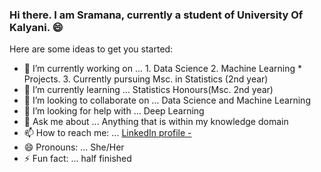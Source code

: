 ### Hi there. I am Sramana, currently a student of University Of Kalyani. :smile:

Here are some ideas to get you started:

- 🔭 I’m currently working on ... 1. Data Science
                                   2. Machine Learning 
                                       * Projects. 
                                   3. Currently pursuing Msc. in Statistics (2nd year)
- 🌱 I’m currently learning ... Statistics Honours(Msc. 2nd year)
- 👯 I’m looking to collaborate on ... Data Science and Machine Learning
- 🤔 I’m looking for help with ... Deep Learning
- 💬 Ask me about ... Anything that is within my knowledge domain
- 📫 How to reach me: ... [LinkedIn profile - ](https://www.linkedin.com/in/sramana-routh-2456181b6)
- 😄 Pronouns: ... She/Her
- ⚡ Fun fact: ... half finished
